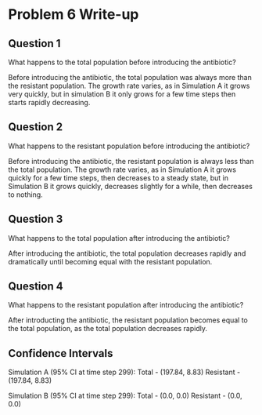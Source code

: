 # Problem 6 Write-up

## Question 1

What happens to the total population before introducing the antibiotic?

Before introducing the antibiotic, the total population was always more than the resistant population. The growth rate varies, as in Simulation A it grows very quickly, but in simulation B it only grows for a few time steps then starts rapidly decreasing.

## Question 2

What happens to the resistant population before introducing the antibiotic?

Before introducing the antibiotic, the resistant population is always less than the total population. The growth rate varies, as in Simulation A it grows quickly for a few time steps, then decreases to a steady state, but in Simulation B it grows quickly, decreases slightly for a while, then decreases to nothing.

## Question 3

What happens to the total population after introducing the antibiotic?

After introducing the antibiotic, the total population decreases rapidly and dramatically until becoming equal with the resistant population.

## Question 4

What happens to the resistant population after introducing the antibiotic?

After introducting the antibiotic, the resistant population becomes equal to the total population, as the total population decreases rapidly.

## Confidence Intervals

Simulation A (95% CI at time step 299):
Total - (197.84, 8.83)
Resistant - (197.84, 8.83)

Simulation B (95% CI at time step 299):
Total - (0.0, 0.0)
Resistant - (0.0, 0.0)
